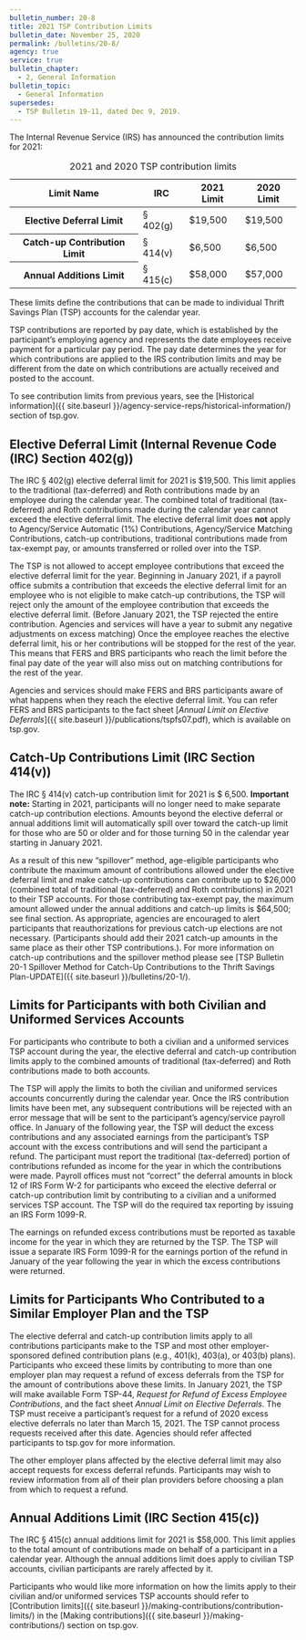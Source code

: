 ```yaml
---
bulletin_number: 20-8
title: 2021 TSP Contribution Limits
bulletin_date: November 25, 2020
permalink: /bulletins/20-8/
agency: true
service: true
bulletin_chapter:
  - 2, General Information
bulletin_topic:
  - General Information
supersedes:
  - TSP Bulletin 19-11, dated Dec 9, 2019.
---
```


The Internal Revenue Service (IRS) has announced the contribution limits for 2021:

<table>
<caption class="usa-sr-only">2021 and 2020 TSP contribution limits</caption>
<thead>
<tr>
  <th scope="col">Limit Name</th>
  <th scope="col" class="center">IRC</th>
  <th scope="col">2021 Limit</th>
  <th scope="col">2020 Limit</th>
</tr>
</thead>
<tbody>
<!-- IRC -->
<tr>
<th scope="row">Elective Deferral Limit	</th>
<td>§ 402(g)</td>
<td class="right">$19,500	</td>
<td class="right">$19,500</td>
</tr>
<!-- Catch-up -->
<tr>
<th scope="row">Catch-up Contribution Limit</th>
<td>§ 414(v)</td>
<td class="right">$6,500</td>
<td class="right">$6,500</td>
</tr>
<!-- Annual additions -->
<tr>
<th scope="row">Annual Additions Limit</th>
<td>§ 415(c)</td>
<td class="right">$58,000</td>
<td class="right">$57,000</td>
</tr>
</tbody>
</table>

These limits define the contributions that can be made to individual Thrift Savings Plan (TSP) accounts for the calendar year.

TSP contributions are reported by pay date, which is established by the participant’s employing agency and represents the date employees receive payment for a particular pay period. The pay date determines the year for which contributions are applied to the IRS contribution limits and may be different from the date on which contributions are actually received and posted to the account.

To see contribution limits from previous years, see the [Historical information]({{ site.baseurl }}/agency-service-reps/historical-information/) section of tsp.gov.

## Elective Deferral Limit (Internal Revenue Code (IRC) Section 402(g))

The IRC § 402(g) elective deferral limit for 2021 is $19,500. This limit applies to the traditional (tax-deferred) and Roth contributions made by an employee during the calendar year. The combined total of traditional (tax-deferred) and Roth contributions made during the calendar year cannot exceed the elective deferral limit. The elective deferral limit does **not** apply to Agency/Service Automatic (1%) Contributions, Agency/Service Matching Contributions, catch-up contributions, traditional contributions made from tax-exempt pay, or amounts transferred or rolled over into the TSP.

The TSP is not allowed to accept employee contributions that exceed the elective deferral limit for the year. Beginning in January 2021, if a payroll office submits a contribution that exceeds the elective deferral limit for an employee who is not eligible to make catch-up contributions, the TSP will reject only the amount of the employee contribution that exceeds the elective deferral limit. (Before January 2021, the TSP rejected the entire contribution. Agencies and services will have a year to submit any negative adjustments on excess matching) Once the employee reaches the elective deferral limit, his or her contributions will be stopped for the rest of the year. This means that FERS and BRS participants who reach the limit before the final pay date of the year will also miss out on matching contributions for the rest of the year.

Agencies and services should make FERS and BRS participants aware of what happens when they reach the elective deferral limit. You can refer FERS and BRS participants to the fact sheet [_Annual Limit on Elective Deferrals_]({{ site.baseurl }}/publications/tspfs07.pdf), which is available on tsp.gov.

## Catch-Up Contributions Limit (IRC Section 414(v))

The IRC § 414(v) catch-up contribution limit for 2021 is $ 6,500. **Important note:** Starting in 2021, participants will no longer need to make separate catch-up contribution elections. Amounts beyond the elective deferral or annual additions limit will automatically spill over toward the catch-up limit for those who are 50 or older and for those turning 50 in the calendar year starting in January 2021.

As a result of this new “spillover” method, age-eligible participants who contribute the maximum amount of contributions allowed under the elective deferral limit and make catch-up contributions can contribute up to $26,000 (combined total of traditional (tax-deferred) and Roth contributions) in 2021 to their TSP accounts. For those contributing tax-exempt pay, the maximum amount allowed under the annual additions and catch-up limits is $64,500; see final section. As appropriate, agencies are encouraged to alert participants that reauthorizations for previous catch-up elections are not necessary. (Participants should add their 2021 catch-up amounts in the same place as their other TSP contributions.). For more information on catch-up contributions and the spillover method please see [TSP Bulletin 20-1 Spillover Method for Catch-Up Contributions to the Thrift Savings Plan-UPDATE]({{ site.baseurl }}/bulletins/20-1/).

## Limits for Participants with both Civilian and Uniformed Services Accounts

For participants who contribute to both a civilian and a uniformed services TSP account during the year, the elective deferral and catch-up contribution limits apply to the combined amounts of traditional (tax-deferred) and Roth contributions made to both accounts.

The TSP will apply the limits to both the civilian and uniformed services accounts concurrently during the calendar year. Once the IRS contribution limits have been met, any subsequent contributions will be rejected with an error message that will be sent to the participant’s agency/service payroll office. In January of the following year, the TSP will deduct the excess contributions and any associated earnings from the participant’s TSP account with the excess contributions and will send the participant a refund. The participant must report the traditional (tax-deferred) portion of contributions refunded as income for the year in which the contributions were made. Payroll offices must not “correct” the deferral amounts in block 12 of IRS Form W-2 for participants who exceed the elective deferral or catch-up contribution limit by contributing to a civilian and a uniformed services TSP account. The TSP will do the required tax reporting by issuing an IRS Form 1099-R.

The earnings on refunded excess contributions must be reported as taxable income for the year in which they are returned by the TSP. The TSP will issue a separate IRS Form 1099-R for the earnings portion of the refund in January of the year following the year in which the excess contributions were returned.

## Limits for Participants Who Contributed to a Similar Employer Plan and the TSP

The elective deferral and catch-up contribution limits apply to all contributions participants make to the TSP and most other employer-sponsored defined contribution plans (e.g., 401(k), 403(a), or 403(b) plans). Participants who exceed these limits by contributing to more than one employer plan may request a refund of excess deferrals from the TSP for the amount of contributions above these limits. In January 2021, the TSP will make available Form TSP-44, _Request for Refund of Excess Employee Contributions_, and the fact sheet _Annual Limit on Elective Deferrals_. The TSP must receive a participant’s request for a refund of 2020 excess elective deferrals no later than March 15, 2021. The TSP cannot process requests received after this date. Agencies should refer affected participants to tsp.gov for more information.

The other employer plans affected by the elective deferral limit may also accept requests for excess deferral refunds. Participants may wish to review information from all of their plan providers before choosing a plan from which to request a refund.

## Annual Additions Limit (IRC Section 415(c))

The IRC § 415(c) annual additions limit for 2021 is $58,000. This limit applies to the total amount of contributions made on behalf of a participant in a calendar year. Although the annual additions limit does apply to civilian TSP accounts, civilian participants are rarely affected by it.

Participants who would like more information on how the limits apply to their civilian and/or uniformed services TSP accounts should refer to [Contribution limits]({{ site.baseurl }}/making-contributions/contribution-limits/) in the [Making contributions]({{ site.baseurl }}/making-contributions/) section on tsp.gov.
<!-- CONTENT END -->
